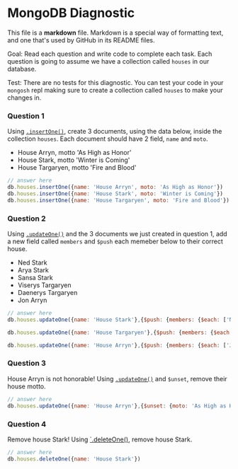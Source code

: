 # MongoDB Diagnostic

This file is a **markdown** file. Markdown is a special way of formatting text, and one that's used by GitHub in its README files.

Goal: Read each question and write code to complete each task. Each question is going to assume we have a collection called `houses` in our database. 

Test: There are no tests for this diagnostic. You can test your code in your `mongosh` repl making sure to create a collection called `houses` to make your changes in.

### Question 1

Using [`.insertOne()`](https://www.mongodb.com/docs/manual/reference/method/db.collection.insertOne/), create 3 documents, using the data below, inside the collection `houses`. Each document should have 2 field, `name` and `moto`.

- House Arryn, motto 'As High as Honor'
- House Stark, motto 'Winter is Coming'
- House Targaryen, motto 'Fire and Blood'

```js
// answer here
db.houses.insertOne({name: 'House Arryn', moto: 'As High as Honor'})
db.houses.insertOne({name: 'House Stark', moto: 'Winter is Coming'})
db.houses.insertOne({name: 'House Targaryen', moto: 'Fire and Blood'})
```

### Question 2

Using [`.updateOne()`](https://www.mongodb.com/docs/manual/reference/method/db.collection.updateOne/) and the 3 documents we just created in question 1, add a new field called `members` and `$push` each memeber below to their correct house.

- Ned Stark
- Arya Stark
- Sansa Stark
- Viserys Targaryen
- Daenerys Targaryen
- Jon Arryn

```js
// answer here
db.houses.updateOne({name: 'House Stark'},{$push: {members: {$each: ['Ned Stark', 'Arya Stark', 'Sansa Stark']}}})

db.houses.updateOne({name: 'House Targaryen'},{$push: {members: {$each: ['Viserys Targaryen', 'Daenerys Targaryen']}}})

db.houses.updateOne({name: 'House Arryn'},{$push: {members: {$each: ['Jon Arryn']}}})
```

### Question 3

House Arryn is not honorable! Using [`.updateOne()`](https://www.mongodb.com/docs/manual/reference/method/db.collection.updateOne/) and `$unset`, remove their house motto.

```js
// answer here
db.houses.updateOne({name: 'House Arryn'},{$unset: {moto: 'As High as Honor'}})
```

### Question 4

Remove house Stark! Using [`.deleteOne()](https://www.mongodb.com/docs/manual/reference/method/db.collection.deleteOne/), remove house Stark.

```js
// answer here
db.houses.deleteOne({name: 'House Stark'})
```